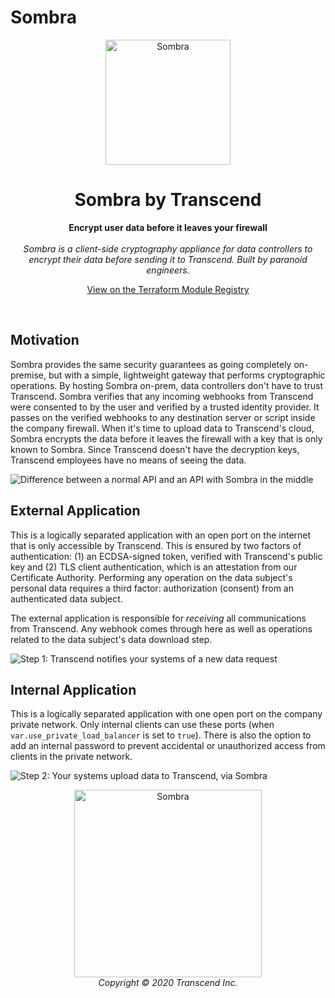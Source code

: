 # Sombra

<p align="center">
    <img alt="Sombra" src="https://i.imgur.com/ABGyaWl.png" height="200px"/>
</p>
<h1 align="center">Sombra by Transcend</h1>
<p align="center">
  <strong>Encrypt user data before it leaves your firewall</strong><br /><br />
  <i>Sombra is a client-side cryptography appliance for data controllers to encrypt their data before sending it to Transcend. Built by paranoid engineers.</i>
</p>
<p align="center">
  <a href="https://registry.terraform.io/modules/transcend-io/sombra/aws">
    View on the Terraform Module Registry
  </a>
</p>
<br />

## Motivation

Sombra provides the same security guarantees as going completely on-premise, but with a simple, lightweight gateway that performs cryptographic operations. By hosting Sombra on-prem, data controllers don't have to trust Transcend. Sombra verifies that any incoming webhooks from Transcend were consented to by the user and verified by a trusted identity provider. It passes on the verified webhooks to any destination server or script inside the company firewall. When it's time to upload data to Transcend's cloud, Sombra encrypts the data before it leaves the firewall with a key that is only known to Sombra. Since Transcend doesn't have the decryption keys, Transcend employees have no means of seeing the data.

![Difference between a normal API and an API with Sombra in the middle](https://user-images.githubusercontent.com/7354176/65302016-a386a680-db2e-11e9-9457-c46af7de4ab7.png)

## External Application

This is a logically separated application with an open port on the internet that is only accessible by Transcend. This is ensured by two factors of authentication: (1) an ECDSA-signed token, verified with Transcend's public key and (2) TLS client authentication, which is an attestation from our Certificate Authority. Performing any operation on the data subject's personal data requires a third factor: authorization (consent) from an authenticated data subject.

The external application is responsible for *receiving* all communications from Transcend. Any webhook comes through here as well as operations related to the data subject's data download step.

![Step 1: Transcend notifies your systems of a new data request](https://i.imgur.com/qQyBvXG.png)

## Internal Application

This is a logically separated application with one open port on the company private network. Only internal clients can use these ports (when `var.use_private_load_balancer` is set to `true`). There is also the option to add an internal password to prevent accidental or unauthorized access from clients in the private network.

![Step 2: Your systems upload data to Transcend, via Sombra](https://i.imgur.com/5Ckqv2m.png)

<p align="center">
  <img alt="Sombra" src="https://i.imgur.com/t6rhSmW.png" height="300px" />
  <br />
  <i>Copyright © 2020 Transcend Inc.</i>
</p>